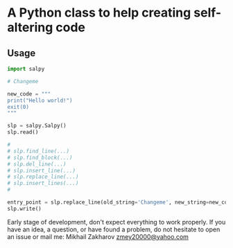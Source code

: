 # A Python class to help creating self-altering code

## Usage

```Python
import salpy

# Changeme

new_code = """
print("Hello world!")
exit(0)
"""

slp = salpy.Salpy()
slp.read()

#
# slp.find_line(...)
# slp.find_block(...)
# slp.del_line(...)
# slp.insert_line(...)
# slp.replace_line(...)
# slp.insert_lines(...)
#

entry_point = slp.replace_line(old_string='Changeme', new_string=new_code)
slp.write()
```

Early stage of development, don't expect everything to work properly. If you have an idea, a question, or have found
a problem, do not hesitate to open an issue or mail me: Mikhail Zakharov zmey20000@yahoo.com